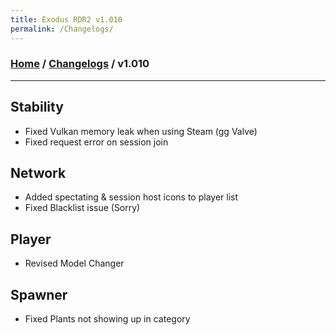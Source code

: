 ```yaml
---
title: Exodus RDR2 v1.010
permalink: /Changelogs/
---
```

### [Home](../../index.md) / [Changelogs](../Changelogs.md) / v1.010
---
## Stability
- Fixed Vulkan memory leak when using Steam (gg Valve)
- Fixed request error on session join

## Network
- Added spectating & session host icons to player list
- Fixed Blacklist issue (Sorry)

## Player
- Revised Model Changer

## Spawner
- Fixed Plants not showing up in category
